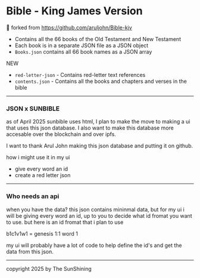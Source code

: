# Bible - King James Version
🍴 forked from https://github.com/aruljohn/Bible-kjv

+ Contains all the 66 books of the Old Testament and New Testament
+ Each book is in a separate JSON file as a JSON object
+ `Books.json` contains all 66 book names as a JSON array

NEW
+ `red-letter-json` - Contains red-letter text references
+ `contents.json` - Contains all the books and chapters and verses in the bible


---

### JSON x SUNBIBLE

as of April 2025 sunbible uses html, I plan to make the move to making a ui that uses this json database. I also want to make this database more accesable over the blockchain and over ipfs.

I want to thank  Arul John making this json database and putting it on github.

how i might use it in my ui
- give every word an id
- create a red letter json

---

### Who needs an api
when you have the data?
this json contains mininmal data, but for my ui i will be giving every word an id, up to you to decide what id fromat you want to use. but here is an id fromat that i plan to use

b1c1v1w1 = genesis 1:1 word 1

my ui will probably have a lot of code to help define the id's and get the data from this json.


---


copyright 2025 by The SunShining
